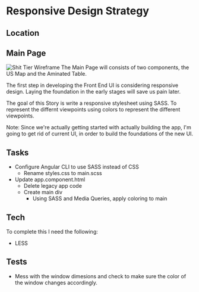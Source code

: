 # Responsive Design Strategy 

## Location
Main Page
------
![Shit Tier Wireframe](Wireframes/Photos/Wireframes_V1.jpg "Basic Wireframe")
The Main Page will consists of two components, the US Map and the Aminated Table.

The first step in developing the Front End UI is considering responsive design. Laying the foundation in the early stages will save us pain later.

The goal of this Story is write a responsive stylesheet using SASS. To represent the differnt viewpoints using colors to represent the different viewpoints.
 
Note: Since we're actually getting started with actually building the app, I'm going to get rid of current UI, in order to build the foundations of the new UI.

## Tasks
* Configure Angular CLI to use SASS instead of CSS
    * Rename styles.css to main.scss 
* Update app.component.html
    * Delete legacy app code
    * Create main div
        * Using SASS and Media Queries, apply coloring to main
    

## Tech
To complete this I need the following:
* LESS

## Tests
* Mess with the window dimesions and check to make sure the color of the window changes accordingly. 
